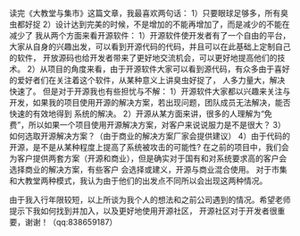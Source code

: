 
 读完《大教堂与集市》这篇文章，我最喜欢两句话：
     1）只要眼球足够多，所有臭虫都好捉
     2）设计达到完美的时候，不是增加的不能再增加了，而是减少的不能在减少了
   我从两个方面来看开源软件：
     1）开源软件使开发者有了一个自由的平台，大家从自身的兴趣出发，可以看到开源代码的代码，并且可以在此基础上定制自己的软件，
     开放源码也给开发者带来了更好地交流机会，可以更好地提高他们的技术。
     2）从项目的角度来看，由于开源软件大家可以看到源代码，有众多由于喜好的爱好者们在关注着这个软件，从某种意义上讲臭虫好捉了，
     人多力量大，解决快速了。
   但是对于开源我也有些担忧与不解：
     1）开源软件大家都以兴趣来关注与开发，如果我的项目使用开源的解决方案，若出现问题，团队成员无法解决，能否快速的有效地得到
    系统的解决。
     2）开源从某方面来讲，很多的人理解为“免费”，所以如果一个项目使用开源解决方案，对客户来说说服力是不是很大？
     3）如何选取开源解决方案？（由于商业的解决方案厂家会提供建议）
     4）由于代码的开源，是不是从某种程度上提高了系统被攻击的可能性?
   在之前的项目中，我们会为客户提供两套方案（开源和商业），但是确实对于国有和对系统要求高的客户会选择商业的解决方案，有些客户
会选择或建义，开源与商业混合使用。
   对于市集和大教堂两种模式，我认为由于他们的出发点不同所以会出现这两种情况。
   
   
   由于我入行年限较短，以上所谈为我个人的想法和之前公司遇到的情况。希望老师提示下我如何找到并加入，以及更好地使用开源社区，
开源社区对于开发者很重要，谢谢！（qq:838659187）
     

